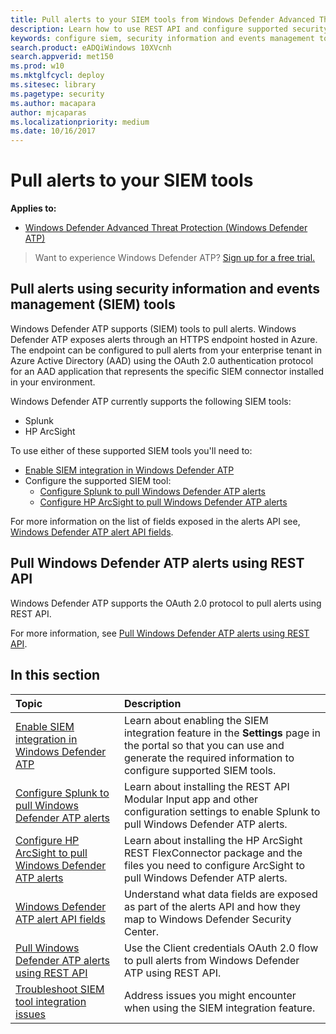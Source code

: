 ```yaml
---
title: Pull alerts to your SIEM tools from Windows Defender Advanced Threat Protection
description: Learn how to use REST API and configure supported security information and events management tools to receive and pull alerts.
keywords: configure siem, security information and events management tools, splunk, arcsight, custom indicators, rest api, alert definitions, indicators of compromise
search.product: eADQiWindows 10XVcnh
search.appverid: met150
ms.prod: w10
ms.mktglfcycl: deploy
ms.sitesec: library
ms.pagetype: security
ms.author: macapara
author: mjcaparas
ms.localizationpriority: medium
ms.date: 10/16/2017
---
```


# Pull alerts to your SIEM tools

**Applies to:**


- [Windows Defender Advanced Threat Protection (Windows Defender ATP)](https://wincom.blob.core.windows.net/documents/Windows10_Commercial_Comparison.pdf)

>Want to experience Windows Defender ATP? [Sign up for a free trial.](https://www.microsoft.com/en-us/WindowsForBusiness/windows-atp?ocid=docs-wdatp-configuresiem-abovefoldlink) 

## Pull alerts using security information and events management (SIEM) tools
Windows Defender ATP supports (SIEM) tools to pull alerts. Windows Defender ATP exposes alerts through an HTTPS endpoint hosted in Azure. The endpoint can be configured to pull alerts from your enterprise tenant in Azure Active Directory (AAD) using the OAuth 2.0 authentication protocol for an AAD application that represents the specific SIEM connector installed in your environment.


Windows Defender ATP currently supports the following SIEM tools:

- Splunk
- HP ArcSight

To use either of these supported SIEM tools you'll need to:

- [Enable SIEM integration in Windows Defender ATP](enable-siem-integration-windows-defender-advanced-threat-protection.md)
- Configure the supported SIEM tool:
    - [Configure Splunk to pull Windows Defender ATP alerts](configure-splunk-windows-defender-advanced-threat-protection.md)
    - [Configure HP ArcSight to pull Windows Defender ATP alerts](configure-arcsight-windows-defender-advanced-threat-protection.md)

For more information on the list of fields exposed in the alerts API see, [Windows Defender ATP alert API fields](api-portal-mapping-windows-defender-advanced-threat-protection.md).


## Pull Windows Defender ATP alerts using REST API
Windows Defender ATP supports the OAuth 2.0 protocol to pull alerts using REST API.

For more information, see [Pull Windows Defender ATP alerts using REST API](pull-alerts-using-rest-api-windows-defender-advanced-threat-protection.md).


## In this section

Topic | Description
:---|:---
[Enable SIEM integration in Windows Defender ATP](enable-siem-integration-windows-defender-advanced-threat-protection.md)| Learn about enabling the SIEM integration feature in the **Settings** page in the portal so that you can use and generate the required information to configure supported SIEM tools.
[Configure Splunk to pull Windows Defender ATP alerts](configure-splunk-windows-defender-advanced-threat-protection.md)| Learn about installing the REST API Modular Input app and other configuration settings to enable Splunk to pull Windows Defender ATP alerts.
[Configure HP ArcSight to pull Windows Defender ATP alerts](configure-arcsight-windows-defender-advanced-threat-protection.md)| Learn about installing the HP ArcSight REST FlexConnector package and the files you need to configure ArcSight to pull Windows Defender ATP alerts.
[Windows Defender ATP alert API fields](api-portal-mapping-windows-defender-advanced-threat-protection.md) | Understand what data fields are exposed as part of the alerts API and how they map to Windows Defender Security Center.
[Pull Windows Defender ATP alerts using REST API](pull-alerts-using-rest-api-windows-defender-advanced-threat-protection.md) | Use the Client credentials OAuth 2.0 flow to pull alerts from Windows Defender ATP using REST API.
[Troubleshoot SIEM tool integration issues](troubleshoot-siem-windows-defender-advanced-threat-protection.md) | Address issues you might encounter when using the SIEM integration feature.
